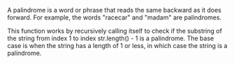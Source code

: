 A palindrome is a word or phrase that reads the same backward as it does forward. For example, the words "racecar" and "madam" are palindromes.

This function works by recursively calling itself to check if the substring of the string from index 1 to index str.length() - 1 is a palindrome. The base case is when the string has a length of 1 or less, in which case the string is a palindrome.

